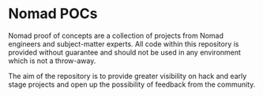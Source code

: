 # Nomad POCs

Nomad proof of concepts are a collection of projects from Nomad engineers and
subject-matter experts. All code within this repository is provided without
guarantee and should not be used in any environment which is not a throw-away. 

The aim of the repository is to provide greater visibility on hack and early stage
projects and open up the possibility of feedback from the community.
